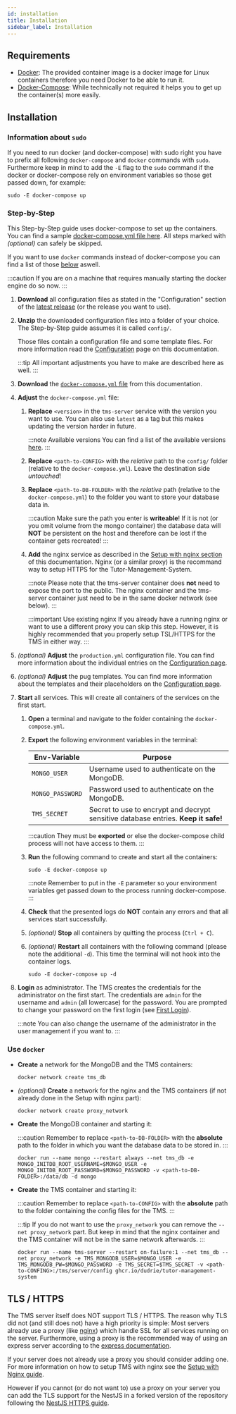 ```yaml
---
id: installation
title: Installation
sidebar_label: Installation
---
```


## Requirements

-   [Docker](https://docs.docker.com/install/): The provided container image is a docker image for Linux containers therefore you need Docker to be able to run it.
-   [Docker-Compose](https://docs.docker.com/compose/install/): While technically not required it helps you to get up the container(s) more easily.

## Installation

### Information about `sudo`

If you need to run docker (and docker-compose) with sudo right you have to prefix all following `docker-compose` and `docker` commands with `sudo`.
Furthermore keep in mind to add the `-E` flag to the `sudo` command if the docker or docker-compose rely on environment variables so those get passed down, for example:

```shell
sudo -E docker-compose up
```

### Step-by-Step

This Step-by-Step guide uses docker-compose to set up the containers. You can find a sample [docker-compose.yml file here](../assets/docker-compose.yml). All steps marked with _(optional)_ can safely be skipped.

If you want to use `docker` commands instead of docker-compose you can find a list of those [below](#commands) aswell.

:::caution
If you are on a machine that requires manually starting the docker engine do so now.
:::

1. **Download** all configuration files as stated in the "Configuration" section of the [latest release][latest-release] (or the release you want to use).

1. **Unzip** the downloaded configuration files into a folder of your choice. The Step-by-Step guide assumes it is called `config/`.

    Those files contain a configuration file and some template files. For more information read the [Configuration][config-doc] page on this documentation.

    :::tip
    All important adjustments you have to make are described here as well.
    :::

1. **Download** the [`docker-compose.yml` file](../assets/docker-compose.yml) from this documentation.

1. **Adjust** the `docker-compose.yml` file:

    1. **Replace** `<version>` in the `tms-server` service with the version you want to use. You can also use `latest` as a tag but this makes updating the version harder in future.

        :::note Available versions
        You can find a list of the available versions [here][docker-image-versions].
        :::

    1. **Replace** `<path-to-CONFIG>` with the _relative_ path to the `config/` folder (relative to the `docker-compose.yml`). Leave the destination side _untouched_!

    1. **Replace** `<path-to-DB-FOLDER>` with the _relative_ path (relative to the `docker-compose.yml`) to the folder you want to store your database data in.

        :::caution
        Make sure the path you enter is **writeable**! If it is not (or you omit volume from the mongo container) the database data will **NOT** be persistent on the host and therefore can be lost if the container gets recreated!
        :::

    1. **Add** the nginx service as described in the [Setup with nginx section][nginx-doc] of this documentation. Nginx (or a similar proxy) is the recommand way to setup HTTPS for the Tutor-Management-System.

        :::note
        Please note that the tms-server container does **not** need to expose the port to the public. The nginx container and the tms-server container just need to be in the same docker network (see below).
        :::

        :::important Use existing nginx
        If you already have a running nginx or want to use a different proxy you can skip this step. However, it is highly recommended that you properly setup TSL/HTTPS for the TMS in either way.
        :::

1. _(optional)_ **Adjust** the `production.yml` configuration file. You can find more information about the individual entries on the [Configuration page](./configuration#applicationconfiguration).

1. _(optional)_ **Adjust** the pug templates. You can find more information about the templates and their placeholders on the [Configuration page](./configuration#pug-templates).

1. **Start** all services. This will create all containers of the services on the first start.

    1. **Open** a terminal and navigate to the folder containing the `docker-compose.yml`.

    1. **Export** the following environment variables in the terminal:

        | Env-Variable     | Purpose                                                                            |
        | ---------------- | ---------------------------------------------------------------------------------- |
        | `MONGO_USER`     | Username used to authenticate on the MongoDB.                                      |
        | `MONGO_PASSWORD` | Password used to authenticate on the MongoDB.                                      |
        | `TMS_SECRET`     | Secret to use to encrypt and decrypt sensitive database entries. **Keep it safe!** |

        :::caution
        They must be **exported** or else the docker-compose child process will not have access to them.
        :::

    1. **Run** the following command to create and start all the containers:

        ```shell
        sudo -E docker-compose up
        ```

        :::note
        Remember to put in the `-E` parameter so your environment variables get passed down to the process running docker-compose.
        :::

    1. **Check** that the presented logs do **NOT** contain any errors and that all services start successfully.

    1. _(optional)_ **Stop** all containers by quitting the process (`Ctrl + C`).

    1. _(optional)_ **Restart** all containers with the following command (please note the additional `-d`). This time the terminal will not hook into the container logs.

        ```shell
        sudo -E docker-compose up -d
        ```

1. **Login** as administrator. The TMS creates the credentials for the administrator on the first start. The credentials are `admin` for the username and `admin` (all lowercase) for the password. You are prompted to change your password on the first login (see [First Login](../handbook/login#first-login)).

    :::note
    You can also change the username of the administrator in the user management if you want to.
    :::

### Use `docker`

-   **Create** a network for the MongoDB and the TMS containers:

    ```shell
    docker network create tms_db
    ```

-   _(optional)_ **Create** a network for the nginx and the TMS containers (if not already done in the Setup with nginx part):

    ```shell
    docker network create proxy_network
    ```

-   **Create** the MongoDB container and starting it:

    :::caution
    Remember to replace `<path-to-DB-FOLDER>` with the **absolute** path to the folder in which you want the database data to be stored in.
    :::

    ```shell
    docker run --name mongo --restart always --net tms_db -e MONGO_INITDB_ROOT_USERNAME=$MONGO_USER -e MONGO_INITDB_ROOT_PASSWORD=$MONGO_PASSWORD -v <path-to-DB-FOLDER>:/data/db -d mongo
    ```

*   **Create** the TMS container and starting it:

    :::caution
    Remember to replace `<path-to-CONFIG>` with the **absolute** path to the folder containing the config files for the TMS.
    :::

    :::tip
    If you do not want to use the `proxy_network` you can remove the `--net proxy_network` part. But keep in mind that the nginx container and the TMS container will not be in the same network afterwards.
    :::

    ```shell
    docker run --name tms-server --restart on-failure:1 --net tms_db --net proxy_network -e TMS_MONGODB_USER=$MONGO_USER -e TMS_MONGODB_PW=$MONGO_PASSWORD -e TMS_SECRET=$TMS_SECRET -v <path-to-CONFING>:/tms/server/config ghcr.io/dudrie/tutor-management-system
    ```

## TLS / HTTPS

The TMS server itself does NOT support TLS / HTTPS. The reason why TLS did not (and still does not) have a high priority is simple: Most servers already use a proxy (like [nginx][nginx]) which handle SSL for all services running on the server. Furthermore, using a proxy is the recommended way of using an express server according to the [express documentation](http://expressjs.com/en/advanced/best-practice-security.html#use-tls).

If your server does not already use a proxy you should consider adding one. For more information on how to setup TMS with nginx see the [Setup with Nginx guide][nginx-doc].

However if you cannot (or do not want to) use a proxy on your server you can add the TLS support for the NestJS in a forked version of the repository following the [NestJS HTTPS guide][nestjs-https-guide].

[config-doc]: ./configuration/
[nginx-doc]: ./nginx/
[docker-image-versions]: https://github.com/users/Dudrie/packages/container/tutor-management-system/versions
[latest-release]: https://github.com/Dudrie/Tutor-Management-System/releases/latest
[mongo-docker]: https://hub.docker.com/_/mongo
[nestjs-https-guide]: https://docs.nestjs.com/faq/multiple-servers#https
[nginx]: https://www.nginx.com/
